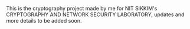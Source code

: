 This is the cryptography project made by me for NIT SIKKIM's CRYPTOGRAPHY AND NETWORK SECURITY LABORATORY,
updates and more details to be added soon.